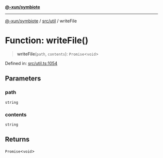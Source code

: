 [**@-xun/symbiote**](../../../README.md)

***

[@-xun/symbiote](../../../README.md) / [src/util](../README.md) / writeFile

# Function: writeFile()

> **writeFile**(`path`, `contents`): `Promise`\<`void`\>

Defined in: [src/util.ts:1054](https://github.com/Xunnamius/symbiote/blob/98da9097288b635bb2e9adaa0711ed948dd02274/src/util.ts#L1054)

## Parameters

### path

`string`

### contents

`string`

## Returns

`Promise`\<`void`\>
